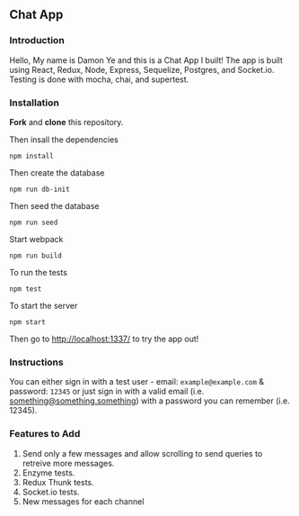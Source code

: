 ## Chat App

### Introduction
Hello, My name is Damon Ye and this is a Chat App I built!
The app is built using React, Redux, Node, Express, Sequelize, Postgres, and Socket.io. Testing is done with mocha, chai, and supertest.

### Installation
**Fork** and **clone** this repository.

Then insall the dependencies

```
npm install
```

Then create the database

```
npm run db-init
```

Then seed the database

```
npm run seed
```

Start webpack

```
npm run build
```

To run the tests

```
npm test
```

To start the server

```
npm start
```

Then go to [http://localhost:1337/](http://localhost:1337/) to try the app out!

### Instructions
You can either sign in with a test user - email: `example@example.com` & password: `12345` or just sign in with a valid email (i.e. something@something.something) with a password you can remember (i.e. 12345).

### Features to Add
1. Send only a few messages and allow scrolling to send queries to retreive more messages.
2. Enzyme tests.
3. Redux Thunk tests.
4. Socket.io tests.
5. New messages for each channel
